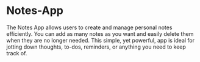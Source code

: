 # Notes-App
The Notes App allows users to create and manage personal notes efficiently. You can add as many notes as you want and easily delete them when they are no longer needed. This simple, yet powerful, app is ideal for jotting down thoughts, to-dos, reminders, or anything you need to keep track of.
